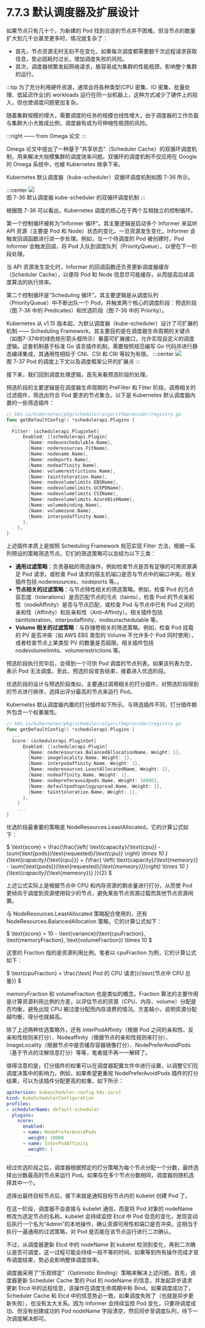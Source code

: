 # 7.7.3 默认调度器及扩展设计

如果节点只有几十个，为新建的 Pod 找到合适的节点并不困难。但当节点的数量扩大到几千台甚至更多时，情况就复杂了：
- 首先，节点资源无时无刻不在变化，如果每次调度都需要数千次远程请求获取信息，势必因耗时过长，增加调度失败的风险。
- 其次，调度器频繁发起网络请求，极容易成为集群的性能瓶颈，影响整个集群的运行。

:::tip <a/>
为了充分利用硬件资源，通常会将各种类型(CPU 密集、IO 密集、批量处理、低延迟作业)的 workloads 运行在同一台机器上，这种方式减少了硬件上的投入，但也使调度问题更加复杂。

随着集群规模的增大，需要调度的任务的规模也线性增大，由于调度器的工作负载与集群大小大致成比例，调度器有成为可伸缩性瓶颈的风险。

:::right
—— from Omega 论文
:::

Omega 论文中提出了一种基于“共享状态”（Scheduler Cache）的双循环调度机制，用来解决大规模集群的调度效率问题。双循环的调度机制不仅应用在 Google 的 Omega 系统中，也被 Kubernetes 继承下来。

Kubernetes 默认调度器（kube-scheduler）双循环调度机制如图 7-36 所示。

:::center
  ![](../assets/kube-scheduler.svg)<br/>
  图 7-36 默认调度器 kube-scheduler 的双循环调度机制
:::

根据图 7-36 可以看出，Kubernetes 调度的核心在于两个互相独立的控制循环。

第一个控制循环被称为“Informer 循环”。其主要逻辑是启动多个 Informer 来监听 API 资源（主要是 Pod 和 Node）状态的变化。一旦资源发生变化，Informer 会触发回调函数进行进一步处理。例如，当一个待调度的 Pod 被创建时，Pod Informer 会触发回调，将 Pod 入队到调度队列（PriorityQueue），以便在下一阶段处理。

当 API 资源发生变化时，Informer 的回调函数还负责更新调度器缓存（Scheduler Cache），以便将 Pod 和 Node 信息尽可能缓存，从而提高后续调度算法的执行效率。

第二个控制循环是“Scheduling 循环”。其主要逻辑是从调度队列（PriorityQueue）中不断出队一个 Pod，并触发两个核心的调度阶段：预选阶段（图 7-36 中的 Predicates）和优选阶段（图 7-36 中的 Priority）。

Kubernetes 从 v1.15 版本起，为默认调度器（kube-scheduler）设计了可扩展的机制 —— Scheduling Framework。其主要目的是在调度器生命周期的关键点（如图7-37中的绿色矩形箭头框所示）暴露可扩展接口，允许实现自定义的调度逻辑。这套机制基于标准 Go 语言插件机制，需要按照规范编写 Go 代码并进行静态编译集成，其通用性相较于 CNI、CSI 和 CRI 等较为有限。
:::center
  ![](../assets/scheduling-framework-extensions.svg)<br/>
   图 7-37 Pod 的调度上下文以及调度框架公开的扩展点
:::

接下来，我们回到调度处理逻辑，首先来看预选阶段的处理。

预选阶段的主要逻辑是在调度器生命周期的 PreFilter 和 Filter 阶段，调用相关的过滤插件，筛选出符合 Pod 要求的节点集合。以下是 Kubernetes 默认调度器内置的一些筛选插件：
```go
// k8s.io/kubernetes/pkg/scheduler/algorithmprovider/registry.go
func getDefaultConfig() *schedulerapi.Plugins {
  ...
  Filter: &schedulerapi.PluginSet{
      Enabled: []schedulerapi.Plugin{
        {Name: nodeunschedulable.Name},
        {Name: noderesources.FitName},
        {Name: nodename.Name},
        {Name: nodeports.Name},
        {Name: nodeaffinity.Name},
        {Name: volumerestrictions.Name},
        {Name: tainttoleration.Name},
        {Name: nodevolumelimits.EBSName},
        {Name: nodevolumelimits.GCEPDName},
        {Name: nodevolumelimits.CSIName},
        {Name: nodevolumelimits.AzureDiskName},
        {Name: volumebinding.Name},
        {Name: volumezone.Name},
        {Name: interpodaffinity.Name},
      },
    },
}
```

上述插件本质上是按照 Scheduling Framework 规范实现 Filter 方法，根据一系列预设的策略筛选节点。它们的筛选策略可以总结为以下三类：

  - **通用过滤策略**：负责基础的筛选操作，例如检查节点是否有足够的可用资源满足 Pod 请求，或检查 Pod 请求的宿主机端口是否与节点中的端口冲突。相关插件包括 noderesources、nodeports 等。。
  - **节点相关的过滤策略**：与节点特性相关的筛选策略。例如，检查 Pod 的污点容忍度（tolerations）是否匹配节点的污点（taints），检查 Pod 的节点亲和性（nodeAffinity）是否与节点匹配，或检查 Pod 与节点中已有 Pod 之间的亲和性（Affinity）和反亲和性（Anti-Affinity）。相关插件包括 tainttoleration、interpodaffinity、nodeunschedulable 等。
  - **Volume 相关的过滤策略**：与存储卷相关的筛选策略。例如，检查 Pod 挂载的 PV 是否冲突（如 AWS EBS 类型的 Volume 不允许多个 Pod 同时使用），或者检查节点上某类型 PV 的数量是否超限。相关插件包括 nodevolumelimits、volumerestrictions 等。

预选阶段执行完毕后，会得到一个可供 Pod 调度的节点列表。如果该列表为空，表示 Pod 无法调度。至此，预选阶段宣告结束，接着进入优选阶段。

优选阶段的设计与预选阶段类似，主要通过调用相关的打分插件，对预选阶段得到的节点进行排序，选择出评分最高的节点来运行 Pod。

Kubernetes 默认调度器内置的打分插件如下所示。与筛选插件不同，打分插件额外包含一个权重属性。
```go
// k8s.io/kubernetes/pkg/scheduler/algorithmprovider/registry.go
func getDefaultConfig() *schedulerapi.Plugins {
  ...
  Score: &schedulerapi.PluginSet{
      Enabled: []schedulerapi.Plugin{
        {Name: noderesources.BalancedAllocationName, Weight: 1},
        {Name: imagelocality.Name, Weight: 1},
        {Name: interpodaffinity.Name, Weight: 1},
        {Name: noderesources.LeastAllocatedName, Weight: 1},
        {Name: nodeaffinity.Name, Weight: 1},
        {Name: nodepreferavoidpods.Name, Weight: 10000},
        {Name: defaultpodtopologyspread.Name, Weight: 1},
        {Name: tainttoleration.Name, Weight: 1},
      },
    }
    ...
}
```

优选阶段最重要的策略是 NodeResources.LeastAllocated，它的计算公式如下：

$
\text{score} = \frac{\frac{\left( \text{capacity}_{\text{cpu}} - \sum_{\text{pods}}\text{requested}_{\text{cpu}} \right) \times 10 }{\text{capacity}_{\text{cpu}}}  +  {\frac{ \left( \text{capacity}_{\text{memeory}} - \sum_{\text{pods}}(\text{requested}_{\text{memeory}})\right) \times 10 }{\text{capacity}_{\text{memeory}}}   }}{2}
$

上述公式实际上是根据节点中 CPU 和内存资源的剩余量进行打分，从而使 Pod 更倾向于调度到资源使用较少的节点，避免某些节点资源过载而其他节点资源闲置。

与 NodeResources.LeastAllocated 策略配合使用的，还有 NodeResources.BalancedAllocation 策略，它的计算公式如下：

$
\text{score} = 10 - \text{variance}(\text{cpuFraction}, \text{memoryFraction}, \text{volumeFraction}) \times 10
$

这里的 Fraction 指的是资源利用比例。笔者以 cpuFraction 为例，它的计算公式如下：

$
\text{cpuFraction} =  \frac{\text{ Pod 的 CPU 请求}}{\text{节点中 CPU 总量}} 
$


memoryFraction 和 volumeFraction 也是类似的概念。Fraction 算法的主要作用是计算资源利用比例的方差，以评估节点的资源（CPU、内存、volume）分配是否均衡，避免出现 CPU 被过度分配而内存浪费的情况。方差越小，说明资源分配越均衡，得分也就越高。

除了上述两种优选策略外，还有 InterPodAffinity（根据 Pod 之间的亲和性、反亲和性规则来打分）、Nodeaffinity（根据节点的亲和性规则来打分）、ImageLocality（根据节点中是否缓存容器镜像打分）、NodePreferAvoidPods（基于节点的注解信息打分）等等，笔者就不再一一解释了。

值得注意的是，打分插件的权重可以在调度器配置文件中进行设置，以调整它们在调度决策中的影响力。例如，如果希望更重视 NodePreferAvoidPods 插件的打分结果，可以为该插件分配更高的权重，如下所示：

```yaml
apiVersion: kubescheduler.config.k8s.io/v1
kind: KubeSchedulerConfiguration
profiles:
- schedulerName: default-scheduler
  plugins:
    score:
      enabled:
      - name: NodePreferAvoidPods
        weight: 10000
      - name: InterPodAffinity
        weight: 1
      ...
```

经过优选阶段之后，调度器根据预定的打分策略为每个节点分配一个分数，最终选择出分数最高的节点来运行 Pod。如果存在多个节点分数相同，调度器则随机选择其中一个。

选择出最终目标节点后，接下来就是通知目标节点内的 kubelet 创建 Pod 了。

在这一阶段，调度器不会直接与 kubelet 通信，而是将 Pod 对象的 nodeName 修改为选定节点的名称。kubelet 会持续监控 Etcd 中 Pod 信息的变化，发现变动后执行一个名为“Admin”的本地操作，确认资源可用性和端口是否冲突。这相当于执行一遍通用的过滤策略，对 Pod 是否能在该节点运行进行二次确认。

不过，从调度器更新 Etcd 中的 nodeName 到 kubelet 检测到变化，再到二次确认是否可调度，这一过程可能会持续一段不等的时间。如果等到所有操作完成才宣布调度结束，势必会影响整体调度效率。

调度器采用了“乐观绑定”（Optimistic Binding）策略来解决上述问题。首先，调度器更新 Scheduler Cache 里的 Pod 的 nodeName 的信息，并发起异步请求  更新 Etcd 中的远程信息，该操作在调度生命周期中称 Bind。如果调度成功了，Scheduler Cache 和 Etcd 中的信息势必一致。如果调度失败了（也就是异步更新失败），也没有太大关系。因为 Informer 会持续监控 Pod 变化，只要将调度成功、但没有创建成功的 Pod  nodeName 字段清空，然后同步至调度队列，待下一次调度解决即可。
